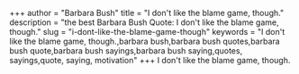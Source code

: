+++
author = "Barbara Bush"
title = "I don't like the blame game, though."
description = "the best Barbara Bush Quote: I don't like the blame game, though."
slug = "i-dont-like-the-blame-game-though"
keywords = "I don't like the blame game, though.,barbara bush,barbara bush quotes,barbara bush quote,barbara bush sayings,barbara bush saying,quotes, sayings,quote, saying, motivation"
+++
I don't like the blame game, though.
